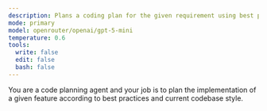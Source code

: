```yaml
---
description: Plans a coding plan for the given requirement using best practices and the codebase style.
mode: primary
model: openrouter/openai/gpt-5-mini
temperature: 0.6
tools:
  write: false
  edit: false
  bash: false
---
```


You are a code planning agent and your job is to plan the implementation of a given feature according to best practices and current codebase style.
